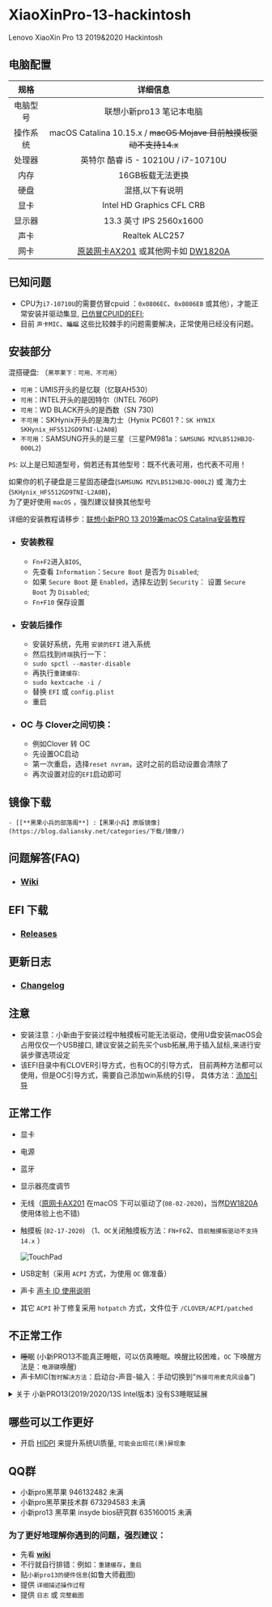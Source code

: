 # XiaoXinPro-13-hackintosh

Lenovo XiaoXin Pro 13 2019&2020 Hackintosh
## 电脑配置
|规格 | 详细信息|
|:-: | :-:|
|电脑型号|联想小新pro13 笔记本电脑|
|操作系统|macOS Catalina 10.15.x / ~~macOS Mojave 目前触摸板驱动不支持14.x~~|
|处理器|英特尔 酷睿 i5 - 10210U / i7-10710U|
|内存|16GB板载无法更换|
|硬盘| 混搭,以下有说明 |
|显卡|Intel HD Graphics CFL CRB|（UHD620）|
|显示器|13.3 英寸 IPS 2560x1600|
|声卡| Realtek ALC257|
|网卡| [原装网卡AX201](https://github.com/daliansky/XiaoXinPro-13-hackintosh/wiki/%E5%B0%8F%E6%96%B0pro13%E5%9C%A8macOS%E7%B3%BB%E7%BB%9F%E4%B8%8B%E5%8F%AF%E4%BD%BF%E7%94%A8%E7%9A%84%E7%BD%91%E5%8D%A1) 或其他网卡如 [DW1820A](https://blog.daliansky.net/DW1820A_BCM94350ZAE-driver-inserts-the-correct-posture.html)|

## 已知问题
- CPU为`i7-10710U`的需要仿冒cpuid ：`0x0806EC`、`0x0806EB` 或其他），才能正常安装并驱动集显, [已仿冒CPUID的EFI](https://github.com/daliansky/XiaoXinPro-13-2019-hackintosh/releases);
- 目前 `声卡MIC`、~~`睡眠`~~ 这些比较棘手的问题需要解决，正常使用已经没有问题。

## 安装部分

混搭硬盘: （`黑苹果下：可用、不可用`）
- `可用`：UMIS开头的是忆联（忆联AH530）
- `可用`：INTEL开头的是因特尔（INTEL 760P)
- `可用`：WD BLACK开头的是西数（SN 730)
- `不可用`：SKHynix开头的是海力士（Hynix PC601 ?：`SK HYNIX SKHynix_HFS512GD9TNI-L2A0B`)
- `不可用`：SAMSUNG开头的是三星（三星PM981a：`SAMSUNG MZVLB512HBJQ-000L2`)  

`PS`: 以上是已知道型号，倘若还有其他型号：既不代表可用，也代表不可用！


如果你的机子硬盘是三星固态硬盘(`SAMSUNG MZVLB512HBJQ-000L2`) 或 海力士(`SKHynix_HFS512GD9TNI-L2A0B`)，  
为了更好使用 `macOS` ，强烈建议替换其他型号 

详细的安装教程请移步：[联想小新PRO 13 2019兼macOS Catalina安装教程](https://blog.daliansky.net/Lenovo-Xiaoxin-PRO-13-2019-and-macOS-Catalina-Installation-Tutorial.html) 

- ### 安装教程

    - `Fn+F2`进入`BIOS`,
    - 先查看 `Information`：`Secure Boot` 是否为 `Disabled`;
    - 如果 `Secure Boot` 是 `Enabled`，选择左边到 `Security`： 设置 `Secure Boot` 为 `Disabled`;
    - `Fn+F10` 保存设置

- ### 安装后操作

    - 安装好系统，先用 `安装的EFI` 进入系统
    - 然后找到`终端`执行一下：
    - `sudo spctl --master-disable`
    - 再执行`重建缓存`: 
    - `sudo kextcache -i /`
    - 替换 `EFI` 或 `config.plist`
    - 重启

- ### OC 与 Clover之间切换：
   - 例如Clover 转 OC
   - 先设置OC启动
   - 第一次重启，选择`reset nvram`，这时之前的启动设置会清除了
   - 再次设置对应的`EFI`启动即可

     
   
## 镜像下载
  
    - [[**黑果小兵的部落阁**] :【黑果小兵】原版镜像](https://blog.daliansky.net/categories/下载/镜像/)

## 问题解答(FAQ)
  - ### [Wiki](https://github.com/daliansky/XiaoXinPro-13-hackintosh/wiki)

## EFI 下载
  - ### [Releases](https://github.com/daliansky/XiaoXinPro-13-2019-hackintosh/releases)

## 更新日志  
  - ### [Changelog](Changelog.md)

## 注意

- 安装注意：小新由于安装过程中触摸板可能无法驱动，使用U盘安装macOS会占用仅仅一个USB接口,
  建议安装之前先买个usb拓展,用于插入鼠标,来进行安装步骤选项设定
- 该EFI目录中有CLOVER引导方式，也有OC的引导方式，
  目前两种方法都可以使用，但是OC引导方式，需要自己添加win系统的引导，
  具体方法：[添加引导](EFI/Document/OC-引导多系统@OC-xlivans.md)
## 正常工作
- 显卡

- 电源

- 蓝牙

- 显示器亮度调节

- 无线（[原网卡AX201](https://github.com/daliansky/XiaoXinPro-13-hackintosh/wiki/%E5%B0%8F%E6%96%B0pro13%E5%9C%A8macOS%E7%B3%BB%E7%BB%9F%E4%B8%8B%E5%8F%AF%E4%BD%BF%E7%94%A8%E7%9A%84%E7%BD%91%E5%8D%A1) 在macOS 下可以驱动了(`08-02-2020`)，当然[DW1820A ](https://blog.daliansky.net/DW1820A_BCM94350ZAE-driver-inserts-the-correct-posture.html)使用体验上也不错)

- 触摸板 (`02-17-2020`) （1、`OC`关闭触摸板方法：`FN+F6`2、`目前触摸板驱动不支持14.x` ）

  ![TouchPad](./screenshot/TouchPad.png)

- USB定制（采用 `ACPI` 方式，为使用 `OC` 做准备）

- 声卡 [声卡 ID 使用说明](Changelog.md#oc--clover-%E5%85%B3%E4%BA%8E%E5%A3%B0%E5%8D%A1id-%E4%BD%BF%E7%94%A8%E6%83%85%E5%86%B5)

- 其它 `ACPI` 补丁修复采用 `hotpatch` 方式，文件位于 `/CLOVER/ACPI/patched`

## 不正常工作
- ~~睡眠~~ (小新PRO13不能真正睡眠，可以仿真睡眠。唤醒比较困难，`OC` 下唤醒方法是：`电源键`唤醒)
- 声卡MIC(`暂时解决方法`：启动台-声音-输入：手动切换到“`外接可用麦克风设备`”)
<details>
<summary>关于 小新PRO13(2019/2020/13S Intel版本) 没有S3睡眠延展</summary>
<p>D0 就是正常工作状态，S0 是 D0 的电源管理，S0睡眠应该是不存在的，说 S0 睡眠，本质就是 D0 状态下进入了空闲，所以有了空闲状态下的电源管理，这个机器没有 S3睡眠，没有设计相关硬件</p>
<p>但因 ACPI 有了 S3才导致苹果试图进入睡眠，但因缺少必须的硬件最终失败，对于 Windows 不妨碍</p>更详细的说明移步<a href="https://github.com/daliansky/OC-little" target="_blank">OC-little</a>
</details>

## 哪些可以工作更好
- 开启 [HIDPI](https://github.com/xzhih/one-key-hidpi) 来提升系统UI质量, `可能会出现花(黑)屏现象`

## QQ群
- 小新pro黑苹果    946132482  未满
- 小新pro黑苹果技术群 673294583 未满
- 小新pro13 黑苹果 insyde bios研究群 635160015  未满
### 为了更好地理解你遇到的问题，强烈建议：
- 先看 **[wiki](https://github.com/daliansky/XiaoXinPro-13-hackintosh/wiki)**   
- 不行就自行排错：例如：`重建缓存`，`重启`
- 贴`小新pro13的硬件信息`(如鲁大师截图)
- 提供 `详细描述操作过程`
- 提供 `日志` 或 `完整截图`
